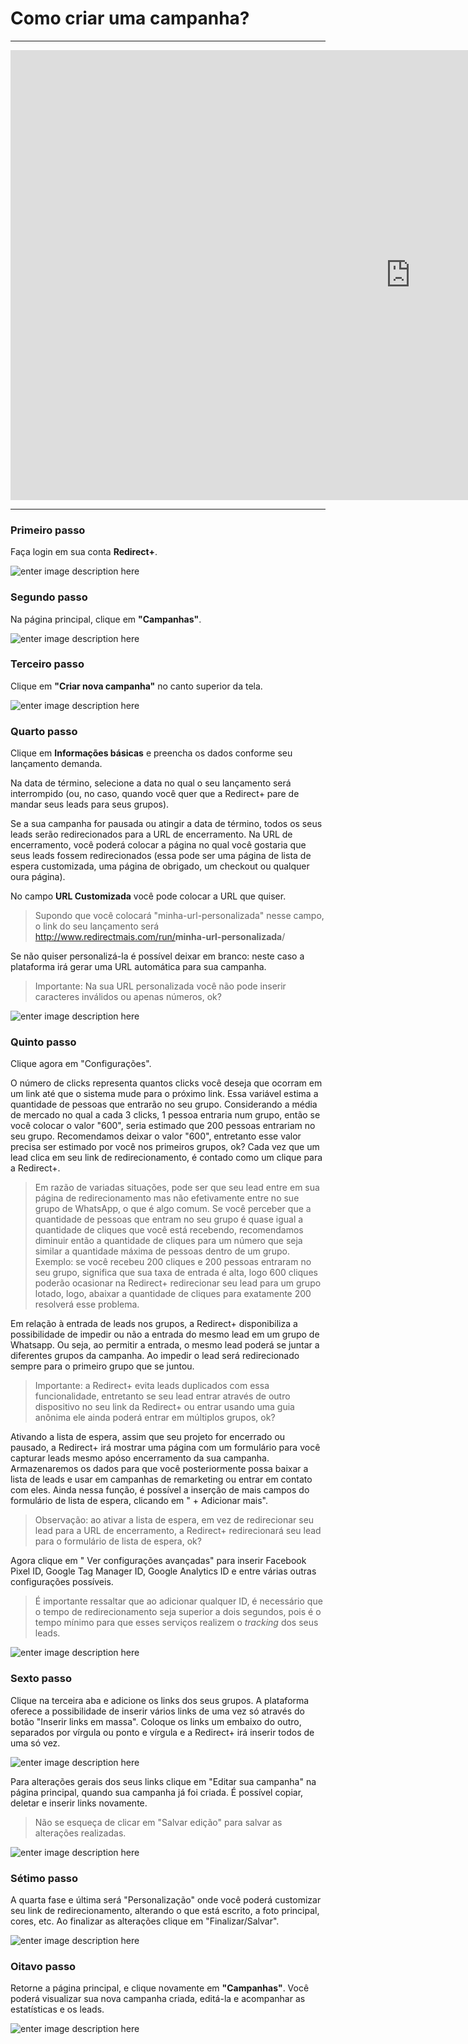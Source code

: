 ﻿# Como criar uma campanha?

<hr>

<iframe width="1280" height="720" src="https://www.youtube.com/embed/9qrptfGTScE" title="YouTube video player" frameborder="0" allow="accelerometer; autoplay; clipboard-write; encrypted-media; gyroscope; picture-in-picture" allowfullscreen></iframe>

<hr>

### Primeiro passo

Faça login em sua conta **Redirect+**.

![enter image description here](https://i.imgur.com/iAGrhZL.png)

### Segundo passo

Na página principal, clique em **"Campanhas"**.

![enter image description here](https://i.imgur.com/xGClkOZ.png)

### Terceiro passo

Clique em **"Criar nova campanha"** no canto superior da tela.

![enter image description here](https://i.imgur.com/s7r9I0n.png)

### Quarto passo

Clique em <b>Informações básicas</b> e preencha os dados conforme seu lançamento demanda.

Na data de término, selecione a data no qual o seu lançamento será interrompido (ou, no caso, quando você quer que a Redirect+ pare de mandar seus leads para seus grupos).

Se a sua campanha for pausada ou atingir a data de término, todos os seus leads serão redirecionados para a URL de encerramento. Na URL de encerramento, você poderá colocar a página no qual você gostaria que seus leads fossem redirecionados (essa pode ser uma página de lista de espera customizada, uma página de obrigado, um checkout ou qualquer oura página).

No campo <b>URL Customizada</b> você pode colocar a URL que quiser.

> Supondo que você colocará "minha-url-personalizada" nesse campo, o link do seu lançamento será <span style="color: #8a8a8a !important;">http://www.redirectmais.com/run/</span><strong>minha-url-personalizada</strong>/

Se não quiser personalizá-la é possível deixar em branco: neste caso a plataforma irá gerar uma URL automática para sua campanha.

> Importante: Na sua URL personalizada você não pode inserir caracteres inválidos ou apenas números, ok?

![enter image description here](https://i.imgur.com/LKxTkvP.png)

### Quinto passo

Clique agora em "Configurações".

O número de clicks representa quantos clicks você deseja que ocorram em um link até que o sistema mude para o próximo link. Essa variável estima a quantidade de pessoas que entrarão no seu grupo. Considerando a média de mercado no qual a cada 3 clicks, 1 pessoa entraria num grupo, então se você colocar o valor "600", seria estimado que 200 pessoas entrariam no seu grupo. Recomendamos deixar o valor "600", entretanto esse valor precisa ser estimado por você nos primeiros grupos, ok? Cada vez que um lead clica em seu link de redirecionamento, é contado como um clique para a Redirect+. 

> Em razão de variadas situações, pode ser que seu lead entre em sua página de redirecionamento mas não efetivamente entre no sue grupo de WhatsApp, o que é algo comum. Se você perceber que a quantidade de pessoas que entram no seu grupo é quase igual a quantidade de cliques que você está recebendo, recomendamos diminuir então a quantidade de cliques para um  número que seja similar a quantidade máxima de pessoas dentro de um grupo. Exemplo: se você recebeu 200 cliques e 200 pessoas entraram no seu grupo, significa que sua taxa de entrada é alta, logo 600 cliques poderão ocasionar na Redirect+ redirecionar seu lead para um grupo lotado, logo, abaixar a quantidade de cliques para exatamente 200 resolverá esse problema.

Em relação à entrada de leads nos grupos, a Redirect+ disponibiliza a possibilidade de impedir ou não a entrada do mesmo lead em um grupo de Whatsapp. Ou seja, ao permitir a entrada, o mesmo lead poderá se juntar a diferentes grupos da campanha. Ao impedir o lead será redirecionado sempre para o primeiro grupo que se juntou.

> Importante: a Redirect+ evita leads duplicados com essa funcionalidade, entretanto se seu lead entrar através de outro dispositivo no seu link da Redirect+ ou entrar usando uma guia anônima ele ainda poderá entrar em múltiplos grupos, ok?

Ativando a lista de espera, assim que seu projeto for encerrado ou pausado, a Redirect+ irá mostrar uma página com um formulário para você capturar leads mesmo apóso encerramento da sua campanha. Armazenaremos os dados para que você posteriormente possa baixar a lista de leads e usar em campanhas de remarketing ou entrar em contato com eles. Ainda nessa função, é possível a inserção de mais campos do formulário de lista de espera, clicando em " + Adicionar mais".

> Observação: ao ativar a lista de espera, em vez de redirecionar seu lead para a URL de encerramento, a Redirect+ redirecionará seu lead para o formulário de lista de espera, ok?

Agora clique em " Ver configurações avançadas" para inserir Facebook Pixel ID, Google Tag Manager ID, Google Analytics ID e entre várias outras configurações possíveis.

> É importante ressaltar que ao adicionar qualquer ID, é necessário que o tempo de redirecionamento seja superior a dois segundos, pois é o tempo mínimo para que esses serviços realizem o <i>tracking</i> dos seus leads.

![enter image description here](https://i.imgur.com/4WQD8ax.png)

### Sexto passo

Clique na terceira aba e adicione os links dos seus grupos. A plataforma oferece a possibilidade de inserir vários links de uma vez só através do botão "Inserir links em massa". Coloque os links um embaixo do outro, separados por vírgula ou ponto e vírgula e a Redirect+ irá inserir todos de uma só vez.

![enter image description here](https://i.imgur.com/vZvxTMv.png)

Para alterações gerais dos seus links clique em "Editar sua campanha" na página principal, quando sua campanha já foi criada. É possível copiar, deletar e inserir links novamente.
> Não se esqueça de clicar em "Salvar edição" para salvar as alterações realizadas.

![enter image description here](https://i.imgur.com/qNK5OLC.png)

### Sétimo passo

A quarta fase e última será "Personalização" onde você poderá customizar seu link de redirecionamento, alterando o que está escrito, a foto principal, cores, etc. Ao finalizar as alterações clique em "Finalizar/Salvar".

![enter image description here](https://i.imgur.com/tZRJW8R.png)


### Oitavo passo

Retorne a página principal, e clique novamente em **"Campanhas"**. Você poderá visualizar sua nova campanha criada, editá-la e acompanhar as estatísticas e os leads.

![enter image description here](https://i.imgur.com/DH2iHwF.png)
